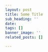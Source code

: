 ```yaml
---
layout: post
title: Some Title
sub_heading: ''
date: 
tags: []
banner_image: ''
related_posts: []

---
```

